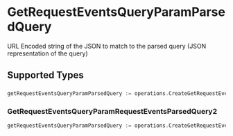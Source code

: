 # GetRequestEventsQueryParamParsedQuery

URL Encoded string of the JSON to match to the parsed query (JSON representation of the query)


## Supported Types

### 

```go
getRequestEventsQueryParamParsedQuery := operations.CreateGetRequestEventsQueryParamParsedQueryStr(string{/* values here */})
```

### GetRequestEventsQueryParamRequestEventsParsedQuery2

```go
getRequestEventsQueryParamParsedQuery := operations.CreateGetRequestEventsQueryParamParsedQueryGetRequestEventsQueryParamRequestEventsParsedQuery2(operations.GetRequestEventsQueryParamRequestEventsParsedQuery2{/* values here */})
```

